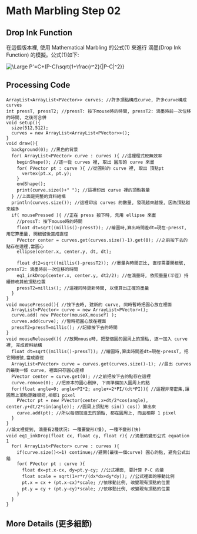 Math Marbling Step 02
=====================

Drop Ink Function
-----------------

在這個版本裡, 使用 Mathematical Marbling 的公式(1) 來進行 滴墨(Drop Ink Function) 的模擬。公式(1)如下:

![\Large P'=C+(P-C)\sqrt{1+\frac{r^2}{|P-C|^2}}](https://latex.codecogs.com/gif.latex?\mathbf{P'}=\mathbf{C}&plus;(\mathbf{P-C})\sqrt{1&plus;\frac{r^2}{|\mathbf{P-C}|^2}})

Processing Code
---------------

```Processing
ArrayList<ArrayList<PVector>> curves; //許多頂點構成curve, 許多curve構成curves
int pressT, pressT2; //pressT: 按下mouse時的時間, pressT2: 滴墨時前一次位移的時間, 之後可合併
void setup(){
  size(512,512);
  curves = new ArrayList<ArrayList<PVector>>();
}
void draw(){
  background(0); //黑色的背景
  for( ArrayList<PVector> curve : curves ){ //這裡程式較無效率
    beginShape(); //逐一從 curves 裡, 取出 圓形的 curve 來畫 
    for( PVector pt : curve ){ //從圓形的 curve 裡, 取出 頂點pt
      vertex(pt.x, pt.y);
    }
    endShape();
    print(curve.size()+" "); //這裡印出 curve 裡的頂點數量
  } //上面是完整的資料結構
  println(curves.size()); //這裡印出 curves 的數量, 發現越來越慢, 因為頂點越來越多
  if( mousePressed ){ //正在 press 按下時, 先用 ellipse 來畫
    //pressT: 按下mouse時的時間
    float dt=sqrt((millis()-pressT)); //繪圖時,算出時間差dt=現在-pressT, 用它算墨量, 開根號後當成直徑
    PVector center = curves.get(curves.size()-1).get(0); //之前按下去的點存在這裡,當圓心
    ellipse(center.x, center.y, dt, dt);
    
    float dt2=sqrt((millis()-pressT2)); //墨量與時間正比, 直徑需要開根號, pressT2: 滴墨時前一次位移的時間
    eq1_inkDrop(center.x, center.y, dt2/2); //在滴墨時, 依照墨量(半徑) 持續修改其他頂點位置
    pressT2=millis(); //這裡同時更新時間, 以便算出正確的墨量
  }
}
void mousePressed(){ //按下去時, 建新的 curve, 同時暫時把圓心放在裡面
  ArrayList<PVector> curve = new ArrayList<PVector>();
  curve.add( new PVector(mouseX,mouseY) );
  curves.add(curve); //暫時把圓心放在裡面
  pressT2=pressT=millis(); //記錄按下去的時間
}
void mouseReleased(){ //放開mouse時, 把整個圓的圓周上的頂點, 逐一加入 curve 裡, 完成資料結構
  float dt=sqrt((millis()-pressT)); //繪圖時,算出時間差dt=現在-pressT, 把它開根號,當成直徑
  ArrayList<PVector> curve = curves.get(curves.size()-1); //最出 curves 的最後一條 curve, 裡面只存圓心座標
  PVector center = curve.get(0); //之前把按下去的點存在這裡
  curve.remove(0); //把原本的圓心刪掉, 下面準備加入圓周上的點
  for(float angle=0; angle<PI*2; angle+=2*PI/(dt*PI)){ //這裡非常密集,讓圓周上頂點距離很短,相鄰1 pixel
    PVector pt = new PVector(center.x+dt/2*cos(angle), center.y+dt/2*sin(angle)); //圓周上頂點用 sin() cos() 算出來
    curve.add(pt); //所以每個加進去的頂點, 都在圓周上, 而且相鄰 1 pixel
  }
}
//論文裡提到, 滴墨有2種狀況: 一種要變形(慢), 一種不變形(快)
void eq1_inkDrop(float cx, float cy, float r){ //滴墨的變形公式 equation 1 
  for( ArrayList<PVector> curve : curves ){
    if(curve.size()<=1) continue;//避開(最後一個curve) 圓心的點, 避免公式出錯
    for( PVector pt : curve ){
      float dx=pt.x-cx, dy=pt.y-cy; //公式裡面, 要計算 P-C 向量
      float scale = sqrt(1+r*r/(dx*dx+dy*dy)); //公式裡面的移動比例
      pt.x = cx + (pt.x-cx)*scale; //依移動比例, 改變現有頂點的位置
      pt.y = cy + (pt.y-cy)*scale; //依移動比例, 改變現有頂點的位置
    }
  }
}

```

More Details (更多細節)
-----------------------

